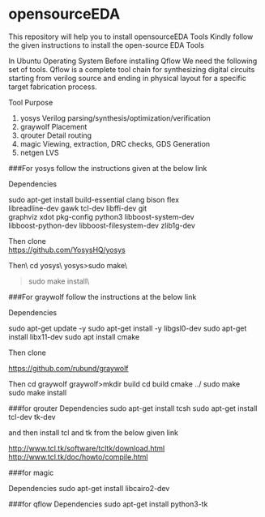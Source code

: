 # opensourceEDA
This repository will help you to install opensourceEDA Tools
Kindly follow the given instructions to install the open-source EDA Tools

In Ubuntu Operating System
Before installing Qflow We need the following set of tools.
Qflow is a complete tool chain for synthesizing digital circuits starting from verilog source and ending in physical layout 
for a specific target fabrication process.

Tool	                Purpose	
1. yosys	            Verilog parsing/synthesis/optimization/verification	
2. graywolf	            Placement	
3. qrouter	            Detail routing	
4. magic	            Viewing, extraction, DRC checks, GDS Generation
5. netgen	            LVS

###For yosys follow the instructions given at the below link

 Dependencies

sudo apt-get install build-essential clang bison flex \
	libreadline-dev gawk tcl-dev libffi-dev git \
	graphviz xdot pkg-config python3 libboost-system-dev \
	libboost-python-dev libboost-filesystem-dev zlib1g-dev
  
Then clone   
https://github.com/YosysHQ/yosys
 
Then\ 
cd yosys\ 
yosys>sudo make\
>sudo make install\

###For graywolf follow the instructions at the below link

Dependencies

sudo apt-get update -y
sudo apt-get install -y libgsl0-dev
sudo apt-get install libx11-dev
sudo apt  install cmake

Then clone 

https://github.com/rubund/graywolf

Then
cd graywolf
graywolf>mkdir build
         cd build
         cmake ../
         sudo make  
         sudo make install  
         
###for qrouter
Dependencies
sudo apt-get install tcsh
sudo apt-get install tcl-dev tk-dev

and then install tcl and tk from the below given link

http://www.tcl.tk/software/tcltk/download.html
http://www.tcl.tk/doc/howto/compile.html

###for magic

Dependencies
sudo apt-get install libcairo2-dev


###for qflow
Dependencies
sudo apt-get install python3-tk 
